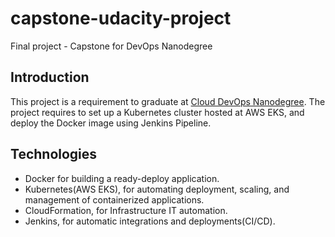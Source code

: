 # capstone-udacity-project

Final project - Capstone for DevOps Nanodegree

## Introduction

This project is a requirement to graduate at [Cloud DevOps Nanodegree](https://www.udacity.com/course/cloud-dev-ops-nanodegree--nd9991). The project requires to set up a Kubernetes cluster hosted at AWS EKS, and deploy the Docker image using Jenkins Pipeline.

## Technologies

- Docker for building a ready-deploy application.
- Kubernetes(AWS EKS), for automating deployment, scaling, and management of containerized applications.
- CloudFormation, for Infrastructure IT automation.
- Jenkins, for automatic integrations and deployments(CI/CD).
